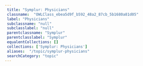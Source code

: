 ```yaml
--- 
 title: "Symplur: Physicians" 
 classname:  "OWLClass_ebea5d9f_b592_48a2_87cb_5b1680a81d05" 
 label: "Physicians" 
 subclassname: "null" 
 subclasslabel: "null" 
 parentclassname: "Symplur" 
 parentclasslabel: "Symplur" 
 equalentCollections: [] 
 collections: ['Symplur: Physicians']
 aliases:  "/topic/symplur-physicians"  
 searchCategory: "topic" 
---
```

